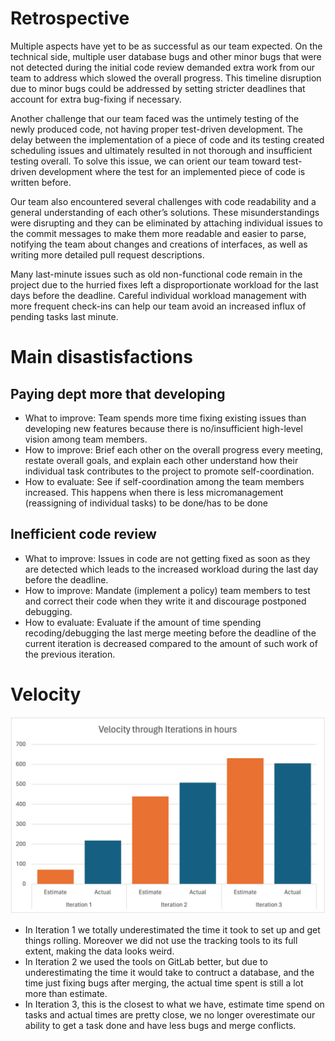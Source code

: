 # Retrospective
Multiple aspects have yet to be as successful as our team expected. On the technical side, multiple user database bugs and other minor bugs that were not detected during the initial code review demanded extra work from our team to address which slowed the overall progress. This timeline disruption due to minor bugs could be addressed by setting stricter deadlines that account for extra bug-fixing if necessary.

Another challenge that our team faced was the untimely testing of the newly produced code, not having proper test-driven development. The delay between the implementation of a piece of code and its testing created scheduling issues and ultimately resulted in not thorough and insufficient testing overall. To solve this issue, we can orient our team toward test-driven development where the test for an implemented piece of code is written before. 

Our team also encountered several challenges with code readability and a general understanding of each other’s solutions. These misunderstandings were disrupting and they can be eliminated by attaching individual issues to the commit messages to make them more readable and easier to parse, notifying the team about changes and creations of interfaces, as well as writing more detailed pull request descriptions. 

Many last-minute issues such as old non-functional code remain in the project due to the hurried fixes left a disproportionate workload for the last days before the deadline. Careful individual workload management with more frequent check-ins can help our team avoid an increased influx of pending tasks last minute.

# Main disastisfactions

## Paying dept more that developing
- What to improve: Team spends more time fixing existing issues than developing new features
because there is no/insufficient high-level vision among team members.
- How to improve: Brief each other on the overall progress every meeting, restate overall goals,
and explain each other understand how their individual task contributes to the project to
promote self-coordination.
- How to evaluate: See if self-coordination among the team members increased. This happens
when there is less micromanagement (reassigning of individual tasks) to be done/has to be
done

## Inefficient code review
- What to improve: Issues in code are not getting fixed as soon as they are detected which leads
to the increased workload during the last day before the deadline.
- How to improve: Mandate (implement a policy) team members to test and correct their code
when they write it and discourage postponed debugging.
- How to evaluate: Evaluate if the amount of time spending recoding/debugging the last merge meeting before the deadline of the current iteration is decreased compared to the
amount of such work of the previous iteration.

# Velocity

![(Velocity)](Velocity.png)

- In Iteration 1 we totally underestimated the time it took to set up and get things rolling. Moreover we did not use the tracking tools to its full extent, making the data looks weird.
- In Iteration 2 we used the tools on GitLab better, but due to underestimating the time it would take to contruct a database, and the time just fixing bugs after merging, the actual time spent is still a lot more than estimate.
- In Iteration 3, this is the closest to what we have, estimate time spend on tasks and actual times are pretty close, we no longer overestimate our ability to get a task done and have less bugs and merge conflicts.